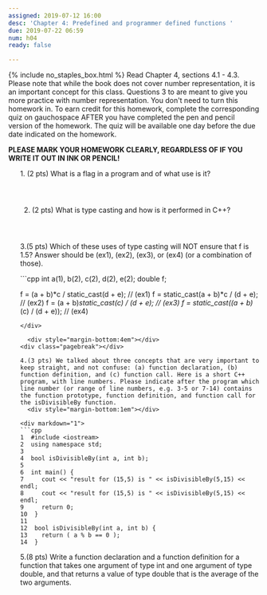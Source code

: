 ```yaml
---
assigned: 2019-07-12 16:00
desc: 'Chapter 4: Predefined and programmer defined functions '
due: 2019-07-22 06:59
num: h04
ready: false

---
```


{% include no_staples_box.html %}
Read Chapter 4, sections 4.1 - 4.3.
Please note that while the book does not cover number representation, it is an important concept for this class. Questions 3 to  are meant to give you more practice with number representation. You don't need to turn this homework in. To earn credit for this homework, complete the corresponding quiz on gauchospace AFTER you have completed the pen and pencil version of the homework. The quiz will be available one day before the due date indicated on the homework.

<b>PLEASE MARK YOUR HOMEWORK CLEARLY, REGARDLESS OF IF YOU WRITE IT OUT IN INK OR PENCIL!</b>

<ol markdown="1">
1.  (2 pts) What is a flag in a program and of what use is it?
  <div style="margin-bottom:4em"></div>

2.  (2 pts) What is type casting and how is it performed in C++?
  <div style="margin-bottom:4em"></div>

3.(5 pts) Which of these uses of type casting will NOT ensure that f is 1.5? Answer should be (ex1), (ex2), (ex3), or (ex4) (or a combination of those).

<div markdown="1">
```cpp
int a(1), b(2), c(2), d(2), e(2);
double f;

f = (a + b)*c / static_cast<double>(d + e); // (ex1)
f = static_cast<double>(a + b)*c / (d + e); // (ex2)
f = (a + b)*static_cast<double>(c) / (d + e); // (ex3)
f = static_cast<double>((a + b)*(c) / (d + e)); // (ex4)
```
</div>

  <div style="margin-bottom:4em"></div>
<div class="pagebreak"></div>

4.(3 pts) We talked about three concepts that are very important to keep straight, and not confuse: (a) function declaration, (b) function definition, and (c) function call. Here is a short C++ program, with line numbers. Please indicate after the program which line number (or range of line numbers, e.g. 3-5 or 7-14) contains the function prototype, function definition, and function call for the isDivisibleBy function.
  <div style="margin-bottom:1em"></div>

<div markdown="1">
```cpp
1  #include <iostream>
2  using namespace std;
3
4  bool isDivisibleBy(int a, int b);
5
6  int main() {
7     cout << "result for (15,5) is " << isDivisibleBy(5,15) << endl;
8     cout << "result for (15,5) is " << isDivisibleBy(5,15) << endl;
9     return 0;
10  }
11
12  bool isDivisibleBy(int a, int b) {
13    return ( a % b == 0 );
14  }
```
</div>



5.(8 pts) Write a function declaration and a function definition for a function that takes one argument of type int and one argument of type double, and that returns a value of type double that is the average of the two arguments.
  <div style="margin-bottom:20em"></div>


</ol>
